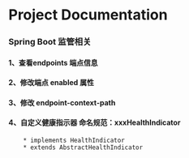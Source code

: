 # Project Documentation

### Spring Boot 监管相关

#### 1、查看endpoints 端点信息
#### 2、修改端点 enabled 属性
#### 3、修改 endpoint-context-path
#### 4、自定义健康指示器 命名规范：xxxHealthIndicator
        * implements HealthIndicator
        * extends AbstractHealthIndicator
        